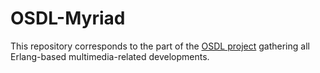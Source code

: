 OSDL-Myriad
===========

This repository corresponds to the part of the [OSDL project](https://github.com/Olivier-Boudeville/OSDL) gathering all Erlang-based multimedia-related developments.
